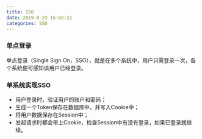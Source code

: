 ```yaml
---
title: SSO
date: 2019-8-23 15:02:22
categories: SSO
---
```


### 单点登录
单点登录（Single Sign On，SSO），就是在多个系统中，用户只需登录一次，各个系统便可感知该用户已经登录。

### 单系统实现SSO
- 用户登录时，验证用户的账户和密码；
- 生成一个Token保存在数据库中，并写入Cookie中；
- 将用户数据保存在Session中；
- 发起请求时都会带上Cookie，检查Session中有没有登录，如果已登录就继续。